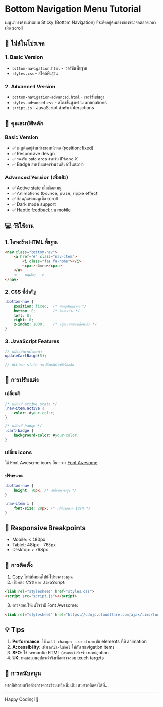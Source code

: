 # Bottom Navigation Menu Tutorial

เมนูนำทางด้านล่างแบบ Sticky (Bottom Navigation) ที่จะติดอยู่ด้านล่างของหน้าจอตลอดเวลาเมื่อ scroll

## 📁 ไฟล์ในโปรเจค

### 1. Basic Version
- `bottom-navigation.html` - เวอร์ชันพื้นฐาน
- `styles.css` - สไตล์พื้นฐาน

### 2. Advanced Version
- `bottom-navigation-advanced.html` - เวอร์ชันขั้นสูง
- `styles-advanced.css` - สไตล์ขั้นสูงพร้อม animations
- `script.js` - JavaScript สำหรับ interactions

## 🎯 คุณสมบัติหลัก

### Basic Version
- ✅ เมนูติดอยู่ด้านล่างของหน้าจอ (position: fixed)
- ✅ Responsive design
- ✅ รองรับ safe area สำหรับ iPhone X
- ✅ Badge สำหรับแสดงจำนวนสินค้าในตะกร้า

### Advanced Version (เพิ่มเติม)
- ✅ Active state เมื่อเลือกเมนู
- ✅ Animations (bounce, pulse, ripple effect)
- ✅ ซ่อน/แสดงเมนูเมื่อ scroll
- ✅ Dark mode support
- ✅ Haptic feedback บน mobile

## 💻 วิธีใช้งาน

### 1. โครงสร้าง HTML พื้นฐาน
```html
<nav class="bottom-nav">
    <a href="#" class="nav-item">
        <i class="fas fa-home"></i>
        <span>หน้าแรก</span>
    </a>
    <!-- เมนูอื่นๆ -->
</nav>
```

### 2. CSS ที่สำคัญ
```css
.bottom-nav {
    position: fixed;  /* ติดอยู่กับหน้าจอ */
    bottom: 0;        /* ชิดด้านล่าง */
    left: 0;
    right: 0;
    z-index: 1000;    /* อยู่ด้านบนของเนื้อหาอื่น */
}
```

### 3. JavaScript Features
```javascript
// เปลี่ยนจำนวนในตะกร้า
updateCartBadge(5);

// Active state จะเปลี่ยนอัตโนมัติเมื่อคลิก
```

## 🎨 การปรับแต่ง

### เปลี่ยนสี
```css
/* เปลี่ยนสี active state */
.nav-item.active {
    color: #your-color;
}

/* เปลี่ยนสี badge */
.cart-badge {
    background-color: #your-color;
}
```

### เปลี่ยน icons
ใช้ Font Awesome icons อื่นๆ จาก [Font Awesome](https://fontawesome.com/icons)

### ปรับขนาด
```css
.bottom-nav {
    height: 70px; /* เปลี่ยนความสูง */
}

.nav-item i {
    font-size: 28px; /* เปลี่ยนขนาด icon */
}
```

## 📱 Responsive Breakpoints
- Mobile: < 480px
- Tablet: 481px - 768px
- Desktop: > 768px

## 🔧 การติดตั้ง

1. Copy ไฟล์ทั้งหมดไปยังโปรเจคของคุณ
2. เชื่อมต่อ CSS และ JavaScript:
```html
<link rel="stylesheet" href="styles.css">
<script src="script.js"></script>
```
3. ตรวจสอบให้แน่ใจว่ามี Font Awesome:
```html
<link rel="stylesheet" href="https://cdnjs.cloudflare.com/ajax/libs/font-awesome/6.0.0/css/all.min.css">
```

## 💡 Tips

1. **Performance**: ใช้ `will-change: transform` กับ elements ที่มี animation
2. **Accessibility**: เพิ่ม `aria-label` ให้กับ navigation items
3. **SEO**: ใช้ semantic HTML (`<nav>`) สำหรับ navigation
4. **UX**: ทดสอบบนอุปกรณ์จริงเพื่อตรวจสอบ touch targets

## 🤝 การสนับสนุน

หากมีคำถามหรือต้องการความช่วยเหลือเพิ่มเติม สามารถติดต่อได้ที่...

---

Happy Coding! 🚀